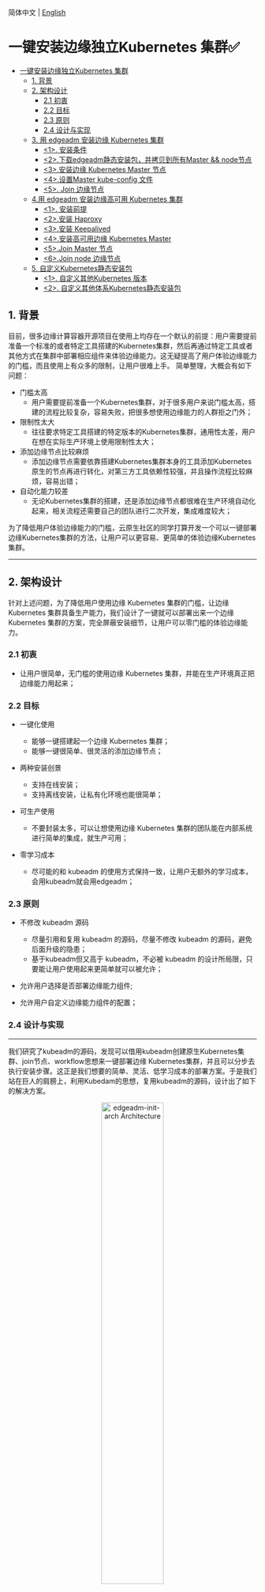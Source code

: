 简体中文 | [English](./install_edge_kubernetes.md)
# 一键安装边缘独立Kubernetes 集群✅

* [一键安装边缘独立Kubernetes 集群](#一键安装边缘独立kubernetes-集群)
   * [1. 背景](#1-背景)
   * [2. 架构设计](#2-架构设计)
      * [2.1 初衷](#21-初衷)
      * [2.2 目标](#22-目标)
      * [2.3 原则](#23-原则)
      * [2.4 设计与实现](#24-设计与实现)
   * [3. 用 edgeadm 安装边缘 Kubernetes 集群](#3-用-edgeadm-安装边缘-kubernetes-集群)
        * [&lt;1&gt;. 安装条件](#1-安装条件)
        * [&lt;2&gt;.下载edgeadm静态安装包，并拷贝到所有Master &amp;&amp; node节点](#2下载edgeadm静态安装包并拷贝到所有Master--node节点)
        * [&lt;3&gt;.安装边缘 Kubernetes Master 节点](#3安装边缘-kubernetes-Master-节点)
        * [&lt;4&gt;.设置Master kube-config 文件](#4设置Master-kube-config-文件)
        * [&lt;5&gt;. Join 边缘节点](#5-join-边缘节点)
   * [4.用 edgeadm 安装边缘高可用 Kubernetes 集群](#4用-edgeadm-安装边缘高可用-kubernetes-集群)
        * [&lt;1&gt;. 安装前提](#1-安装前提)
        * [&lt;2&gt;.安装 Haproxy](#2安装-haproxy)
        * [&lt;3&gt;.安装 Keepalived](#3安装-keepalived)
        * [&lt;4&gt;.安装高可用边缘 Kubernetes Master](#4安装高可用边缘-kubernetes-Master)
        * [&lt;5&gt;.Join Master 节点](#5join-Master-节点)
        * [&lt;6&gt;.Join node 边缘节点](#6join-node-边缘节点)
   * [5. 自定义Kubernetes静态安装包](#5-自定义kubernetes静态安装包)
        * [&lt;1&gt;. 自定义其他Kubernetes 版本](#1-自定义其他kubernetes-版本)
        * [&lt;2&gt;. 自定义其他体系Kubernetes静态安装包](#2-自定义其他体系kubernetes静态安装包)

## 1. 背景

目前，很多边缘计算容器开源项目在使用上均存在一个默认的前提：用户需要提前准备一个标准的或者特定工具搭建的Kubernetes集群，然后再通过特定工具或者其他方式在集群中部署相应组件来体验边缘能力。这无疑提高了用户体验边缘能力的门槛，而且使用上有众多的限制，让用户很难上手。 简单整理，大概会有如下问题：

-   门槛太高
    -   用户需要提前准备一个Kubernetes集群，对于很多用户来说门槛太高，搭建的流程比较复杂，容易失败，把很多想使用边缘能力的人群拒之门外；
-   限制性太大
    -   往往要求特定工具搭建的特定版本的Kubernetes集群，通用性太差，用户在想在实际生产环境上使用限制性太大；
-   添加边缘节点比较麻烦
    -   添加边缘节点需要依靠搭建Kubernetes集群本身的工具添加Kubernetes原生的节点再进行转化，对第三方工具依赖性较强，并且操作流程比较麻烦，容易出错；
-   自动化能力较差
    -   无论Kubernetes集群的搭建，还是添加边缘节点都很难在生产环境自动化起来，相关流程还需要自己的团队进行二次开发，集成难度较大；

为了降低用户体验边缘能力的门槛，云原生社区的同学打算开发一个可以一键部署边缘Kubernetes集群的方法，让用户可以更容易、更简单的体验边缘Kubernetes集群。

---

## 2. 架构设计

针对上述问题，为了降低用户使用边缘 Kubernetes 集群的门槛，让边缘 Kubernetes 集群具备生产能力，我们设计了一键就可以部署出来一个边缘 Kubernetes 集群的方案，完全屏蔽安装细节，让用户可以零门槛的体验边缘能力。

### 2.1 初衷

-   让用户很简单，无门槛的使用边缘 Kubernetes 集群，并能在生产环境真正把边缘能力用起来；

### 2.2 目标

-   一键化使用

    -   能够一键搭建起一个边缘 Kubernetes 集群；
    -   能够一键很简单、很灵活的添加边缘节点；

-   两种安装创景

    -   支持在线安装；
    -   支持离线安装，让私有化环境也能很简单；

-   可生产使用

    -   不要封装太多，可以让想使用边缘 Kubernetes 集群的团队能在内部系统进行简单的集成，就生产可用；

-   零学习成本

    -   尽可能的和 kubeadm 的使用方式保持一致，让用户无额外的学习成本，会用kubeadm就会用edgeadm；

### 2.3 原则

-   不修改 kubeadm 源码
    -   尽量引用和复用 kubeadm 的源码，尽量不修改 kubeadm 的源码，避免后面升级的隐患；
    -   基于kubeadm但又高于 kubeadm，不必被 kubeadm 的设计所局限，只要能让用户使用起来更简单就可以被允许；
-   允许用户选择是否部署边缘能力组件;
    
- 允许用户自定义边缘能力组件的配置；

### 2.4 设计与实现

---

我们研究了kubeadm的源码，发现可以借用kubeadm创建原生Kubernetes集群、join节点、workflow思想来一键部署边缘 Kubernetes集群，并且可以分步去执行安装步骤。这正是我们想要的简单、灵活、低学习成本的部署方案。于是我们站在巨人的肩膀上，利用Kubedam的思想，复用kubeadm的源码，设计出了如下的解决方案。

<div align="center">
  <img src="../img/edgeadm-init-arch.png" width=50% title="edgeadm-init-arch Architecture">
</div>

>   其中 `kubeadm init cluster/join node`部分完全复用了kubadm的源码，所有逻辑和kubeadm完全相同。

这个方案有如下几个优点：

-   完全兼容kubeadm

    我们只是站在kubeadm的肩膀上，在kubeadm init/join之前设置了一些边缘集群需要的配置参数，将初始化Master或Node节点自动化，安装了容器运行时。在kubeadm init/join完成之后，安装了CNI网络插件和部署了相应的边缘能力组件。

    我们以Go Mod方式引用了kubeadm源码，整个过程中并未对kubeadm的源码修改过一行，完全的原生，为后面升级更高版本的kubeadm做好了准备。

-   一键化，用起来简单、灵活、自动化

    edgeadm init集群和join节点完全保留了kubeadm init/join原有的参数和流程，只是自动了初始化节点和安装容器运行时，可以用`edgeadm --enable-edge=fasle`参数来一键化安装原生Kubernetes集群， 也可以用`edgeadm --enable-edge=true`参数一键化来安装边缘Kubernetes集群。

    可以Join任何只要能够访问到Kube-apiserver位于任何位置的节点, 也可以join master。join master也延续了kubeadm的的方式，搭建高可用的节点可以在需要的时候，直接用join master去扩容Master节点，实现高可用。

-   无学习成本，和kubeadm的使用完全相同

    因为`kubeadm init cluster/join node`部分完全复用了kubadm的源码，所有逻辑和kubeadm完全相同，完全保留了kubeadm的使用习惯和所有flag参数，用法和kubeadm使用完全一样，没有任何新的学习成本，用户可以按kubeadm的参数或者使用kubeadm.config去自定义边缘 Kubernetes 集群。
    
-   边缘节点安全增强

    借助Kubernetes [Node鉴权](https://kubernetes.io/zh/docs/reference/access-authn-authz/node/)机制，我们默认开启了[NodeRestriction](https://kubernetes.io/zh/docs/reference/access-authn-authz/admission-controllers#NodeRestriction)准入插件，确保每个节点身份都唯一，只具有最小权限集，即使某个边缘节点被攻破也无法操作其他边缘节点。

    Kubelet我们也默认开启了[Kubelet配置证书轮换](https://kubernetes.io/zh/docs/tasks/tls/certificate-rotation/)机制，在Kubelet证书即将过期时， 将自动生成新的秘钥，并从 Kubernetes API 申请新的证书。 一旦新的证书可用，它将被用于与 Kubernetes API 间的连接认证。

## 3. 用 edgeadm 安装边缘 Kubernetes 集群

以下流程社区已经录制了详细教程视频，可结合文档进行安装：

[![video-edgeadm-install-edge-kubernetes_CN](../img/video-edgeadm-install-edge-kubernetes_CN.png)](https://www.bilibili.com/video/BV1kA411G73i)

#### <1>. 安装条件

-   遵循 [kubeadm的最低要求](https://kubernetes.io/zh/docs/setup/production-environment/tools/kubeadm/install-kubeadm/#before-you-begin) ，Master && Node 最低2C2G，磁盘空间不小于1G；

    > ⚠️注意：尽可能提供干净的机器，避免其他因素引起安装错误。`要有机器上有容器服务在安装过程中可能会被清理，请在执行之前细心确认`。
    
-   目前支持amd64、arm64两个体系；

    >    其他体系可自行编译edgeadm和制作相应体系安装包，可参考 **5. 自定义Kubernetes静态安装包**

-   支持的Kubernetes版本：大于等于v1.18，提供的安装包仅提供Kubernetes v1.18.2版本；

    >   其他Kubernetes 版本可参考 **5. 自定义Kubernetes静态安装包**，自行制作。

-   节点hostname应该满足以下要求；

    >   不能包含`localhost` 且不能全是数字

#### <2>.下载edgeadm静态安装包，并拷贝到所有Master && Node节点

>   注意修改"arch=amd64"参数，目前支持[amd64, arm64], 下载自己机器对应的体系结构，其他参数不变

```
arch=amd64 version=v0.7.0 kubernetesVersion=1.20.6 && rm -rf edgeadm-linux-* && wget https://superedge-1253687700.cos.ap-guangzhou.myqcloud.com/$version/$arch/edgeadm-linux-$arch-$version-k8s-$kubernetesVersion.tgz && tar -xzvf edgeadm-linux-* && cd edgeadm-linux-$arch-$version-k8s-$kubernetesVersion && ./edgeadm
```
安装包大约200M，关于安装包的详细信息可查看 **5. 自定义Kubernetes静态安装包**。
>   要是下载安装包比较慢，可直接查看相应[SuperEdge相应版本](https://github.com/superedge/superedge/tags), 下载`edgeadm-linux-amd64/arm64-*.0.tgz`，并解压也是一样的。
>
>   一键安装边缘独立Kubernetes 集群功能从SuperEdge-v0.3.0-beta.0开始支持，注意下载v0.3.0-beta.0及以后版本。
#### <3>.安装边缘 Kubernetes Master 节点

```shell
./edgeadm init --kubernetes-version=1.18.2 --image-repository superedge.tencentcloudcr.com/superedge --service-cidr=10.96.0.0/12 --pod-network-cidr=192.168.0.0/16 --install-pkg-path ./kube-linux-*.tar.gz --apiserver-cert-extra-sans=<Master节点外网IP> --apiserver-advertise-address=<Master节点内网IP> --enable-edge=true -v=6
```
其中：

-   --enable-edge=true: 是否部署边缘能力组件，默认true

    >   --enable-edge=false 表示安装原生Kubernetes集群，和kubeadm搭建的集群完全一样；

-   --install-pkg-path: Kubernetes静态安装包的地址

>   --install-pkg-path的值可以为机器上的路径，也可以为网络地址（比如：http://xxx/xxx/kube-linux-arm64/amd64-*.tar.gz, 能免密wget到就可以），注意用和机器体系匹配的Kubernetes静态安装包；

-   --apiserver-cert-extra-sans： kube-apiserver的证书扩展地址

    -   推荐签订Master节点外网IP或者域名，只要**签订的Master节点的IP或者域名能被边缘节点访问到**就可以，当然内网IP也被允许，前提是边缘节点可以通过此IP访问Kube-apiserver。自定义域名的话可自行在所有Matser和Node节点配置hosts；

    -   签订外网IP和域名，是因为边缘节点一般和Master节点不在同一局域网，需要通过外网来加入和访问Master;

-   --image-repository：镜像仓库地址

    >   要是superedge.tencentcloudcr.com/superedge 比较慢，可换成其他加速镜像仓库，只要能Pull下来kube-apiserver，kube-controller-manager，kube-scheduler，kube-proxy，etcd， pause……镜像就可以。

-  --runtime: 节点安装的容器运行时
   
    >   如果需要安装containerd运行时则需要替换添加`--runtime=containerd`参数

其他参数和kubeadm含义完全相同，可按kubeadm的要求进行配置。

>    也可用kubeadm.config配置kubeadm的原参数，通过`edgeadm init --config kubeadm.config --install-pkg-path ./kube-linux-*.tar.gz `来创建边缘Kubernetes集群。

要是执行过程中没有问题，集群成功初始化，会输出如下内容：

```shell
Your Kubernetes control-plane has initialized successfully!

To start using your cluster, you need to run the following as a regular user:

  mkdir -p $HOME/.kube
  sudo cp -i /etc/kubernetes/admin.conf $HOME/.kube/config
  sudo chown $(id -u):$(id -g) $HOME/.kube/config

You should now deploy a pod network to the cluster.
Run "kubectl apply -f [podnetwork].yaml" with one of the options listed at:
  https://kubernetes.io/docs/concepts/cluster-administration/addons/

Then you can join any number of worker nodes by running the following on each as root:

edgeadm join xxx.xxx.xxx.xxx:xxx --token xxxx \
    --discovery-token-ca-cert-hash sha256:xxxxxxxxxx
    --install-pkg-path <Path of edgeadm kube-* install package>
```
执行过程中如果出现问题会直接返回相应的错误信息，并中断集群的初始化，可使用`./edgeadm reset`命令回滚集群的初始化操作。

>   节点网络带宽尽可能大，防止中途拉取镜像太慢一直等待，推荐百兆带宽，安装完成后可调整至正常。或者可手动提前拉取其相关镜像到节点。

#### <4>.设置Master kube-config 文件

要使非 root 用户可以运行 kubectl，请运行以下命令，它们也是 edgeadm init 输出的一部分：

```shell
mkdir -p $HOME/.kube
sudo cp -i /etc/kubernetes/admin.conf $HOME/.kube/config
sudo chown $(id -u):$(id -g) $HOME/.kube/config
```

或者，如果你是 root 用户，则可以运行：
```shell
export KUBECONFIG=/etc/kubernetes/admin.conf
```

注意保存`./edgeadm init`输出的`./edgeadm join`命令，后面添加Node节点时会用到。

其中token的有效期和kubeadm一样`24h`，过期之后可以用`./edgeadm token create`创建新的token。

 --discovery-token-ca-cert-hash的值生成也同kubeadm，可在Master节点执行下面命令生成。

```shell
openssl x509 -pubkey -in /etc/kubernetes/pki/ca.crt | openssl rsa -pubin -outform der 2>/dev/null | openssl dgst -sha256 -hex | sed 's/^.* //'
```

#### <5>. Join 边缘节点

在边缘节点上执行 `<2>.下载edgeadm静态安装包`，或者通过其他方式把edgeadm静态安装包上传到边缘节点，然后执行如下命令：

```shell
./edgeadm join <Master节点外网IP/Master节点内网IP/域名>:Port --token xxxx \
     --discovery-token-ca-cert-hash sha256:xxxxxxxxxx 
     --install-pkg-path <edgeadm Kube-*静态安装包地址/FTP路径> --enable-edge=true
```
其中：

-   <Master节点外网IP/Master节点内网IP/域名>:Port 是节点访问Kube-apiserver服务的地址

>   可以把`edgeadm init`加入节点提示的Kube-apiserver服务的地址视情况换成`Master节点外网IP/Master节点内网IP/域名`，主要取决于想让节点通过外网还是内网访问Kube-apiserver服务。

-   --enable-edge=true:  加入的节点是否作为边缘节点（是否部署边缘能力组件），默认true

>   --enable-edge=false 表示join原生Kubernetes集群节点，和kubeadm join的节点完全一样；

要是执行过程中没有问题，新的Node 成功加入集群，会输出如下内容：

```shell
This node has joined the cluster:
* Certificate signing request was sent to apiserver and a response was received.
* The Kubelet was informed of the new secure connection details.

Run 'kubectl get nodes' on the control-plane to see this node join the cluster.
```
执行过程中如果出现问题会直接返回相应的错误信息，并中断节点的添加，可使用`./edgeadm reset`命令回滚加入节点的操作，重新join。

>    提示：要是join的边缘节点，边缘节点join成功后都会给边缘节点打一个label: `superedge.io/node-edge=enable`，方便后续应用用nodeSelector选择应用调度到边缘节点；
>
>   原生Kubernetes节点和kubeadm的join一样，不会做任何操作。

## 4.用 edgeadm 安装边缘高可用 Kubernetes 集群

#### <1>. 安装前提

- 准备一个Master VIP，做为可用负载均衡统一入口；

- 3台满足 [kubeadm 的最低要求](https://kubernetes.io/zh/docs/setup/production-environment/tools/kubeadm/install-kubeadm/#before-you-begin) 的机器作为Master节点；注

- 3台满足 [kubeadm 的最低要求](https://kubernetes.io/zh/docs/setup/production-environment/tools/kubeadm/install-kubeadm/#before-you-begin) 的机器做worker节点；

  > 注意：尽量不要使用云平台的虚拟机做高可用 VIP，大部分云平台商对此有限制，导致 kube-vip 能力无法正常使用
  >

#### <2>.指定 Master VIP 和其绑定的网卡

```shell
INTERFACE=eth0
VIP=<Master VIP>
```

#### <3>.安装高可用边缘 Kubernetes Master

在其中一台 Master中执行集群初始化操作
```shell
./edgeadm init --control-plane-endpoint ${VIP} --interface ${INTERFACE}  --default-ha=kube-vip --upload-certs --kubernetes-version=1.18.2 --image-repository superedge.tencentcloudcr.com/superedge --service-cidr=10.96.0.0/12 --pod-network-cidr=192.168.0.0/16 --apiserver-cert-extra-sans=<Master节点外网IP/Master节点内网IP/域名/> --install-pkg-path <edegadm Kube-*静态安装包地址/FTP路径> -v=6
```

其中：

-   --interface: 绑定高可用 VIP 的网卡设备名，默认为 eth0
-   --default-ha: 需要安装的高可用组件，当前只支持 kube-vip，如果不指定该参数，则默认用户已经安装了高可用组件，不会为集群安装高可用组件。

>   其它参数含义同 `3. 用 edgeadm 安装边缘 Kubernetes 集群`，其他和kubeadm一致，这里不在解释；



> 注意：这里部署的时候 kube-vip 大概率会有问题，无法解析 hostname 名称，参考下面的文档
>
> https://github.com/kube-vip/kube-vip/issues/133
>
> 如果是 centos 类型的系统，需要把3 个 master 节点的 ip->hostname添加到/etc/hosts文件下，Ubuntu 系统可以通过 127.0.1.1 解析本地 hostname

要是执行过程中没有问题，集群成功初始化，会输出如下内容：

```shell
Your Kubernetes control-plane has initialized successfully!

To start using your cluster, you need to run the following as a regular user:

  mkdir -p $HOME/.kube
  sudo cp -i /etc/kubernetes/admin.conf $HOME/.kube/config
  sudo chown $(id -u):$(id -g) $HOME/.kube/config

You should now deploy a pod network to the cluster.
Run "kubectl apply -f [podnetwork].yaml" with one of the options listed at:
  https://kubernetes.io/docs/concepts/cluster-administration/addons/

You can now join any number of the control-plane node running the following command on each as root:

  edgeadm join xxx.xxx.xxx.xxx:xxx --token xxxx \
    --discovery-token-ca-cert-hash sha256:xxxxxxxxxx \
    --control-plane --certificate-key xxxxxxxxxx
    --install-pkg-path <Path of edgeadm kube-* install package>

Please note that the certificate-key gives access to cluster sensitive data, keep it secret!
As a safeguard, uploaded-certs will be deleted in two hours; If necessary, you can use
"edgeadm init phase upload-certs --upload-certs" to reload certs afterward.

Then you can join any number of worker nodes by running the following on each as root:

edgeadm join xxx.xxx.xxx.xxx:xxxx --token xxxx \
    --discovery-token-ca-cert-hash sha256:xxxxxxxxxx  
    --install-pkg-path <Path of edgeadm kube-* install package>
```
执行过程中如果出现问题会直接返回相应的错误信息，并中断集群的初始化，使用`rm /etc/kubernetes/admin.conf ; ./edgeadm reset`命令回滚集群的初始化操作。

要使非 root 用户可以运行 kubectl，请运行以下命令，它们也是 edgeadm init 输出的一部分：
```shell
mkdir -p $HOME/.kube
sudo cp -i /etc/kubernetes/admin.conf $HOME/.kube/config
sudo chown $(id -u):$(id -g) $HOME/.kube/config
```

或者，如果你是root 用户，则可以运行：
```shell
export KUBECONFIG=/etc/kubernetes/admin.conf
```
注意保存`./edgeadm init`输出的`./edgeadm join`命令，后面添加Master节点和边缘节点需要用到。

#### <4>. Join Master 节点
在另一台 Master 指定 Master VIP 和其绑定的网卡
```shell
INTERFACE=eth0
VIP=<Master VIP>
```
执行`./edgeadm join`命令
```shell
./edgeadm join ${VIP}:xxx --interface ${INTERFACE} --default-ha=kube-vip --token xxxx    \
    --discovery-token-ca-cert-hash sha256:xxxxxxxxxx \
    --control-plane --certificate-key xxxxxxxxxx     \
    --install-pkg-path <edgeadm Kube-*静态安装包地址/FTP路径> 
```
要是执行过程中没有问题，新的 Master 成功加入集群，会输出如下内容：
```shell
This node has joined the cluster and a new control plane instance was created:

* Certificate signing request was sent to apiserver and approval was received.
* The Kubelet was informed of the new secure connection details.
* Control plane (master) label and taint were applied to the new node.
* The Kubernetes control plane instances scaled up.
* A new etcd member was added to the local/stacked etcd cluster.

To start administering your cluster from this node, you need to run the following as a regular user:

        mkdir -p $HOME/.kube
        sudo cp -i /etc/kubernetes/admin.conf $HOME/.kube/config
        sudo chown $(id -u):$(id -g) $HOME/.kube/config

Run 'kubectl get nodes' to see this node join the cluster.
```
执行过程中如果出现问题会直接返回相应的错误信息，并中断节点的添加，使用`rm /etc/kubernetes/admin.conf ; ./edgeadm reset`命令回滚集群的初始化操作。

#### <5>. Join node 边缘节点

```shell
./edgeadm join xxx.xxx.xxx.xxx:xxxx --token xxxx \
    --discovery-token-ca-cert-hash sha256:xxxxxxxxxx 
    --install-pkg-path <edgeadm Kube-*静态安装包地址/FTP路径>
```
要是执行过程中没有问题，新的 node 成功加入集群，会输出如下内容：
```shell
This node has joined the cluster:
* Certificate signing request was sent to apiserver and a response was received.
* The Kubelet was informed of the new secure connection details.

Run 'kubectl get nodes' on the control-plane to see this node join the cluster.
```
执行过程中如果出现问题会直接返回相应的错误信息，并中断节点的添加，使用`./edgeadm reset`命令回滚集群的初始化操作。

## 5. 自定义Kubernetes静态安装包

Kubernetes静态安装包的目录结构如下：

```bash
kube-linux-arm64-v1.18.2.tar.gz ## kube-v1.18.2 arm64的Kubernetes静态安装包
├── bin                         ## 二进制目录
│   ├── conntrack               ## 连接跟踪的二进制文件
│   ├── kubectl                 ## kube-v1.18.2的kubectl
│   ├── kubelet                 ## kube-v1.18.2的kubelet
│   └── lite-apiserver          ## 相应版本的lite-apiserver，可编译SuperEdge的lite-apiserver生成
├── cni                         ## cni的配置
│   └── cni-plugins-linux-v0.8.3.tar.gz ## v0.8.3的CNI插件二进制压缩包
└── container                   ## 容器运行时目录
│   │── docker-19.03-linux-arm64.tar.gz ## docker 19.03 arm64体系的安装脚本和安装包
│   └── containerd-1.4.3-linux-arm64.tgz   ## containerd 1.4.3 arm64 体系的安装包
└── script                      ## 脚本存放目录
    └── init-node.sh            ## 初始化节点shell脚本
```

#### <1>. 自定义其他Kubernetes 版本

自定义其他Kubernetes版本需要做的有两件事：

-   替换`二进制目录`中的kubectl和kubelet文件，版本需要大于等于Kubernetes v1.18.0；
-   确保init使用的镜像仓库中有相应Kubernetes版本的基础镜像；

#### <2>. 自定义其他体系Kubernetes静态安装包

自定义Kubernetes静态安装包其他体系需要做三件事：

-   将Kubernetes静态安装包的所有二进制换成目标体系，包括cni和container相应安装包中的二进制；
-   确保init使用的镜像仓库中有相应体系的Kubernetes版本的基础镜像，推荐使用[多体系镜像](https://docs.docker.com/buildx/working-with-buildx/)；
-   充分测试，确保没有什么兼容问题。要有相关问题，也可以在SuperEdge社区提Issues一块来修复。

#### <3>. 自定义节点初始化脚本

`script/init-node.sh`为节点的初始化脚本，但是我们测试的系统有限，无法全部兼容，要是默认的init-node.sh无法初始化您的节点，或者您需要添加其他初始化脚本，可编辑`script/init-node.sh`进行自定义脚本，在把kube-linux-arm64-v1.18.2.tar.gz包打出来，供自己使用。

